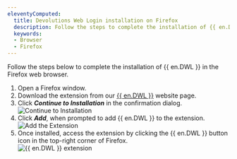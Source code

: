 ```yaml
---
eleventyComputed:
  title: Devolutions Web Login installation on Firefox
  description: Follow the steps to complete the installation of {{ en.DWL }} in the Firefox web browser. 
  keywords:
  - Browser
  - Firefox
---
```

Follow the steps below to complete the installation of {{ en.DWL }} in the Firefox web browser.

1. Open a Firefox window.
1. Download the extension from our [{{ en.DWL }}](https://devolutions.net/web-login) website page.
1. Click ***Continue to Installation*** in the confirmation dialog.  
![Continue to Installation](https://webdevolutions.azureedge.net/docs/en/kb/KB4812.png)  
1. Click ***Add***, when prompted to add {{ en.DWL }} to the extension.  
![Add the Extension](https://webdevolutions.azureedge.net/docs/en/kb/KB4813.png)  
1. Once installed, access the extension by clicking the {{ en.DWL }} button icon in the top-right corner of Firefox.  
![{{ en.DWL }} extension](https://webdevolutions.azureedge.net/docs/en/kb/KB4814.png)  